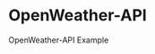 # OpenWeather-API
OpenWeather-API Example

<div class="pdf-container loaded" data-file="https://raw.githubusercontent.com/r00tmebaby/OpenWeather-API/01e8a24ab21db31934eafd551b9c41524ff77c42/Readme.pdf?token=AHXMAI5X7DEF5XG2JUTWN5LBNG22W" data-bcmap-dir="//viewscreen.githubusercontent.com/pdf/" data-pdf-worker-js-path="/assets/pdf.worker-b2340760773e77273212.js"><canvas class="pdf-page" height="2588" width="2000"></canvas><canvas class="pdf-page" height="2588" width="2000"></canvas><canvas class="pdf-page" height="2588" width="2000"></canvas><canvas class="pdf-page" height="2588" width="2000"></canvas><canvas class="pdf-page" height="2588" width="2000"></canvas><canvas class="pdf-page" height="2588" width="2000"></canvas></div>
